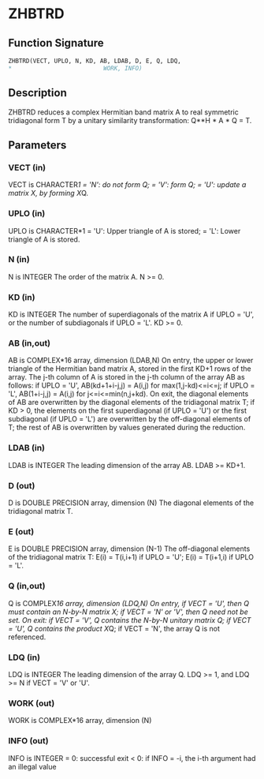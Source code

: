 # ZHBTRD

## Function Signature

```fortran
ZHBTRD(VECT, UPLO, N, KD, AB, LDAB, D, E, Q, LDQ,
*                          WORK, INFO)
```

## Description


 ZHBTRD reduces a complex Hermitian band matrix A to real symmetric
 tridiagonal form T by a unitary similarity transformation:
 Q**H * A * Q = T.

## Parameters

### VECT (in)

VECT is CHARACTER*1 = 'N': do not form Q; = 'V': form Q; = 'U': update a matrix X, by forming X*Q.

### UPLO (in)

UPLO is CHARACTER*1 = 'U': Upper triangle of A is stored; = 'L': Lower triangle of A is stored.

### N (in)

N is INTEGER The order of the matrix A. N >= 0.

### KD (in)

KD is INTEGER The number of superdiagonals of the matrix A if UPLO = 'U', or the number of subdiagonals if UPLO = 'L'. KD >= 0.

### AB (in,out)

AB is COMPLEX*16 array, dimension (LDAB,N) On entry, the upper or lower triangle of the Hermitian band matrix A, stored in the first KD+1 rows of the array. The j-th column of A is stored in the j-th column of the array AB as follows: if UPLO = 'U', AB(kd+1+i-j,j) = A(i,j) for max(1,j-kd)<=i<=j; if UPLO = 'L', AB(1+i-j,j) = A(i,j) for j<=i<=min(n,j+kd). On exit, the diagonal elements of AB are overwritten by the diagonal elements of the tridiagonal matrix T; if KD > 0, the elements on the first superdiagonal (if UPLO = 'U') or the first subdiagonal (if UPLO = 'L') are overwritten by the off-diagonal elements of T; the rest of AB is overwritten by values generated during the reduction.

### LDAB (in)

LDAB is INTEGER The leading dimension of the array AB. LDAB >= KD+1.

### D (out)

D is DOUBLE PRECISION array, dimension (N) The diagonal elements of the tridiagonal matrix T.

### E (out)

E is DOUBLE PRECISION array, dimension (N-1) The off-diagonal elements of the tridiagonal matrix T: E(i) = T(i,i+1) if UPLO = 'U'; E(i) = T(i+1,i) if UPLO = 'L'.

### Q (in,out)

Q is COMPLEX*16 array, dimension (LDQ,N) On entry, if VECT = 'U', then Q must contain an N-by-N matrix X; if VECT = 'N' or 'V', then Q need not be set. On exit: if VECT = 'V', Q contains the N-by-N unitary matrix Q; if VECT = 'U', Q contains the product X*Q; if VECT = 'N', the array Q is not referenced.

### LDQ (in)

LDQ is INTEGER The leading dimension of the array Q. LDQ >= 1, and LDQ >= N if VECT = 'V' or 'U'.

### WORK (out)

WORK is COMPLEX*16 array, dimension (N)

### INFO (out)

INFO is INTEGER = 0: successful exit < 0: if INFO = -i, the i-th argument had an illegal value

